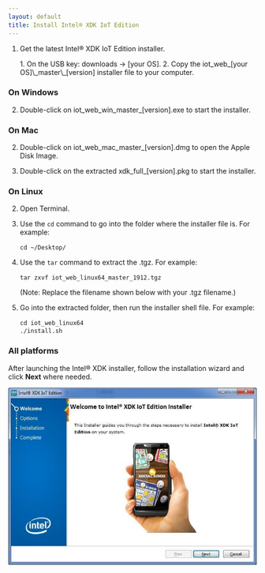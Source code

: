 ```yaml
---
layout: default
title: Install Intel® XDK IoT Edition
---
```


1. Get the latest Intel® XDK IoT Edition installer.

    <div class="callout goto" markdown="1">
    1.  On the USB key: <span class="icon folder">downloads</span> → <span class="icon folder">[your OS]</span>.
    2.  Copy the <span class="icon file">iot_web_[your OS]\_master\_[version]</span> installer file to your computer.
    </div>

### On Windows

2. Double-click on <span class="icon file">iot_web_win_master_[version].exe</span> to start the installer. 

### On Mac

2. Double-click on <span class="icon file">iot_web_mac_master_[version].dmg</span> to open the Apple Disk Image.

3. Double-click on the extracted <span class="icon file">xdk_full_[version].pkg</span> to start the installer.

### On Linux

2. Open Terminal.

3. Use the `cd` command to go into the folder where the installer file is. For example:

    ```
    cd ~/Desktop/
    ```

4. Use the `tar` command to extract the <span class="icon file">.tgz</span>. For example:

    ```
    tar zxvf iot_web_linux64_master_1912.tgz
    ```

    (Note: Replace the filename shown below with your .tgz filename.)

5. Go into the extracted folder, then run the installer shell file. For example:

    ```
    cd iot_web_linux64
    ./install.sh
    ```

### All platforms

After launching the Intel® XDK installer, follow the installation wizard and click **Next** where needed.

![First screen of the Intel® XDK installer](images/xdk_installer.jpg)
